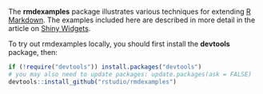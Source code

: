 The **rmdexamples** package illustrates various techniques for extending [R Markdown](http://rmarkdown.rstudio.com). The examples included here are described in more detail in the article on [Shiny Widgets](http://rmarkdown.rstudio.com/authoring_shiny_widgets.html).

To try out rmdexamples locally, you should first install the **devtools** package, then:

```r
if (!require("devtools")) install.packages("devtools")
# you may also need to update packages: update.packages(ask = FALSE)
devtools::install_github("rstudio/rmdexamples")
```


